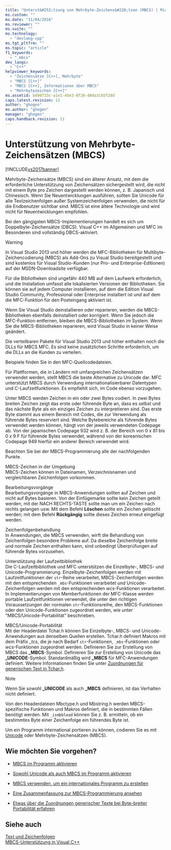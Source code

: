```yaml
---
title: "Unterst&#252;tzung von Mehrbyte-Zeichens&#228;tzen (MBCS) | Microsoft Docs"
ms.custom: ""
ms.date: "11/04/2016"
ms.reviewer: ""
ms.suite: ""
ms.technology: 
  - "devlang-cpp"
ms.tgt_pltfrm: ""
ms.topic: "article"
f1_keywords: 
  - "_mbcs"
dev_langs: 
  - "C++"
helpviewer_keywords: 
  - "Zeichensätze [C++], Mehrbyte"
  - "MBCS [C++]"
  - "MBCS [C++], Informationen über MBCS"
  - "Mehrbytezeichen [C++]"
ms.assetid: b498733c-a1e1-45e3-8f26-d6da3cb5f2dd
caps.latest.revision: 11
author: "ghogen"
ms.author: "ghogen"
manager: "ghogen"
caps.handback.revision: 11
---
```

# Unterst&#252;tzung von Mehrbyte-Zeichens&#228;tzen (MBCS)
[!INCLUDE[vs2017banner](../assembler/inline/includes/vs2017banner.md)]

Mehrbyte\-Zeichensätze \(MBCS\) sind ein älterer Ansatz, mit dem die erforderliche Unterstützung von Zeichensätzen sichergestellt wird, die nicht mit einem Byte pro Zeichen dargestellt werden können, z. B. Japanisch und Chinesisch.  Wenn Sie Neuentwicklungen ausführen, sollten Sie Unicode für alle Textzeichenfolgen außer Systemzeichenfolgen verwenden, die nicht für die Endbenutzer sichtbar sind.  MBCS ist eine ältere Technologie und wird nicht für Neuentwicklungen empfohlen.  
  
 Bei den gängigsten MBCS\-Implementierungen handelt es sich um Doppelbyte\-Zeichensätze \(DBCS\).  Visual C\+\+ im Allgemeinen und MFC im Besonderen sind vollständig DBCS\-aktiviert.  
  
> [!WARNING]
>  In Visual Studio 2013 und höher werden die MFC\-Bibliotheken für Multibyte\-Zeichencodierung \(MBCS\) als Add\-Ons zu Visual Studio bereitgestellt und sind kostenlos für Visual Studio\-Kunden \(nur Pro\- und Enterprise\-Editionen\) auf der MSDN\-Downloadsite verfügbar.  
>   
>  Für die Bibliotheken sind ungefähr 440 MB auf dem Laufwerk erforderlich, und die Installation umfasst alle lokalisierten Versionen der Bibliotheken.  Sie können sie auf jedem Computer installieren, auf dem die Edition Visual Studio Community, Professional oder Enterprise installiert ist und auf dem die MFC\-Funktion für den Posteingang aktiviert ist.  
>   
>  Wenn Sie Visual Studio deinstallieren oder reparieren, werden die MBCS\-Bibliotheken ebenfalls deinstalliert oder korrigiert.  Wenn Sie jedoch die MFC\-Funktion entfernen, bleiben die MBCS\-Bibliotheken im System.  Wenn Sie die MBCS\-Bibliotheken reparieren, wird Visual Studio in keiner Weise geändert.  
>   
>  Die verteilbaren Pakete für Visual Studio 2013 und höher enthalten noch die DLLs für MBCS MFC.  Es sind keine zusätzlichen Schritte erforderlich, um die DLLs an die Kunden zu verteilen.  
  
 Beispiele finden Sie in den MFC\-Quellcodedateien.  
  
 Für Plattformen, die in Ländern mit umfangreichen Zeichensätzen verwendet werden, stellt MBCS die beste Alternative zu Unicode dar.  MFC unterstützt MBCS durch Verwendung internationalisierbarer Datentypen und C\-Laufzeitfunktionen.  Es empfiehlt sich, im Code ebenso vorzugehen.  
  
 Unter MBCS werden Zeichen in ein oder zwei Bytes codiert.  In zwei Bytes breiten Zeichen zeigt das erste oder führende Byte an, dass es selbst und das nächste Byte als ein einziges Zeichen zu interpretieren sind.  Das erste Byte stammt aus einem Bereich mit Codes, die zur Verwendung als führende Bytes reserviert sind.  Welche Bytebereiche als führende Bytes verwendet werden können, hängt von der jeweils verwendeten Codepage ab.  Von der japanischen Codepage 932 wird z. B. der Bereich von 0 x 81 bis 0 x 9 F für führende Bytes verwendet, während von der koreanischen Codepage 949 hierfür ein anderer Bereich verwendet wird.  
  
 Beachten Sie bei der MBCS\-Programmierung alle der nachfolgenden Punkte.  
  
 MBCS\-Zeichen in der Umgebung  
 MBCS\-Zeichen können in Dateinamen, Verzeichnisnamen und vergleichbaren Zeichenfolgen vorkommen.  
  
 Bearbeitungsvorgänge  
 Bearbeitungsvorgänge in MBCS\-Anwendungen sollten auf Zeichen und nicht auf Bytes basieren.  Von der Einfügemarke sollte kein Zeichen geteilt werden, mit der NACH RECHTS\-TASTE sollte man um ein Zeichen nach rechts gelangen usw.  Mit dem Befehl **Löschen** sollte ein Zeichen gelöscht werden; mit dem Befehl **Rückgängig** sollte dieses Zeichen erneut eingefügt werden.  
  
 Zeichenfolgenbehandlung  
 In Anwendungen, die MBCS verwenden, wirft die Behandlung von Zeichenfolgen besondere Probleme auf.  Da dieselbe Zeichenfolge breite und normale Zeichen enthalten kann, sind unbedingt Überprüfungen auf führende Bytes vorzusehen.  
  
 Unterstützung der Laufzeitbibliothek  
 Die C\-Laufzeitbibliothek und MFC unterstützen die Einzelbyte\-, MBCS\- und Unicode\-Programmierung.  Einzelbyte\-Zeichenfolgen werden mit Laufzeitfunktionen der `str`\-Reihe verarbeitet, MBCS\-Zeichenfolgen werden mit den entsprechenden `_mbs`\-Funktionen verarbeitet und Unicode\-Zeichenfolgen werden mit den entsprechenden *wcs*\-Funktionen verarbeitet.  In Implementierungen von Memberfunktionen der MFC\-Klasse werden portable Laufzeitfunktionen verwendet, die unter den richtigen Voraussetzungen der normalen `str`\-Funktionsreihe, den MBCS\-Funktionen oder den Unicode\-Funktionen zugeordnet werden, wie unter "MBCS\/Unicode\-Portabilität" beschrieben.  
  
 MBCS\/Unicode\-Portabilität  
 Mit der Headerdatei Tchar.h können Sie Einzelbyte\-, MBCS\- und Unicode\-Anwendungen aus denselben Quellen erstellen.  Tchar.h definiert Makros mit dem Präfix *\_tcs*, die je nach Bedarf `str`\-Funktionen, `_mbs`\-Funktionen oder *wcs*\-Funktionen zugeordnet werden.  Definieren Sie zur Erstellung von MBCS das **\_MBCS**\-Symbol.  Definieren Sie zur Erstellung von Unicode das **\_UNICODE**\-Symbol.  Standardmäßig wird **\_MBCS** für MFC\-Anwendungen definiert.  Weitere Informationen finden Sie unter [Zuordnungen für generischen Text in Tchar.h](../text/generic-text-mappings-in-tchar-h.md).  
  
> [!NOTE]
>  Wenn Sie sowohl **\_UNICODE** als auch **\_MBCS** definieren, ist das Verhalten nicht definiert.  
  
 Von den Headerdateien Mbctype.h und Mbstring.h werden MBCS\-spezifische Funktionen und Makros definiert, die in bestimmten Fällen benötigt werden.  Mit `_ismbblead` können Sie z. B. ermitteln, ob ein bestimmtes Byte einer Zeichenfolge ein führendes Byte ist.  
  
 Um ein Programm international portieren zu können, codieren Sie es mit [Unicode](../text/support-for-unicode.md) oder Mehrbyte\-Zeichensätzen \(MBCS\).  
  
## Wie möchten Sie vorgehen?  
  
-   [MBCS im Programm aktivieren](../text/international-enabling.md)  
  
-   [Sowohl Unicode als auch MBCS im Programm aktivieren](../text/internationalization-strategies.md)  
  
-   [MBCS verwenden, um ein internationales Programm zu erstellen](../text/mbcs-programming-tips.md)  
  
-   [Eine Zusammenfassung zur MBCS\-Programmierung ansehen](../text/mbcs-programming-tips.md)  
  
-   [Etwas über die Zuordnungen generischer Texte bei Byte\-breiter Portabilität erfahren](../text/generic-text-mappings-in-tchar-h.md)  
  
## Siehe auch  
 [Text und Zeichenfolgen](../text/text-and-strings-in-visual-cpp.md)   
 [MBCS\-Unterstützung in Visual C\+\+](../text/mbcs-support-in-visual-cpp.md)